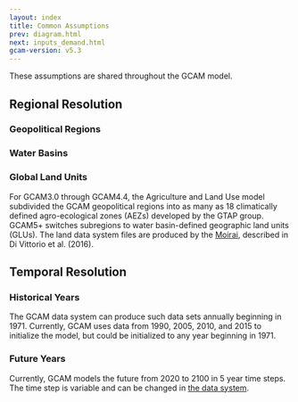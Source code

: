 ```yaml
---
layout: index
title: Common Assumptions
prev: diagram.html
next: inputs_demand.html
gcam-version: v5.3 
---
```


These assumptions are shared throughout the GCAM model.

## Regional Resolution

### Geopolitical Regions

### Water Basins

### Global Land Units

For GCAM3.0 through GCAM4.4, the Agriculture and Land Use model subdivided the GCAM geopolitical regions into as many as 18 climatically defined agro-ecological zones (AEZs) developed by the GTAP group. GCAM5+ switches subregions to water basin-defined geographic land units (GLUs). The land data system files are produced by the [Moirai](https://github.com/JGCRI/moirai), described in Di Vittorio et al. (2016). 


## Temporal Resolution

### Historical Years

The GCAM data system can produce such data sets annually beginning in 1971. Currently, GCAM uses data from 1990, 2005, 2010, and 2015 to initialize the model, but could be initialized to any year beginning in 1971.

### Future Years

Currently, GCAM models the future from 2020 to 2100 in 5 year time steps. The time step is variable and can be changed in [the data system](https://github.com/JGCRI/gcam-core/blob/master/input/gcamdata/R/constants.R). 